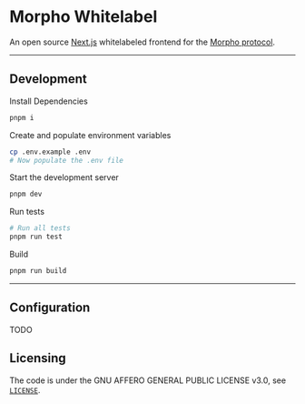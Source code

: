 # Morpho Whitelabel 

An open source [Next.js](https://nextjs.org/) whitelabeled frontend for the [Morpho protocol](https://morpho.xyz/).

---

## Development

Install Dependencies
```bash
pnpm i
```

Create and populate environment variables
```bash
cp .env.example .env
# Now populate the .env file
```

Start the development server
```bash
pnpm dev
```

Run tests
```bash
# Run all tests
pnpm run test
```

Build
```bash
pnpm run build
```

---

## Configuration

TODO

## Licensing

The code is under the GNU AFFERO GENERAL PUBLIC LICENSE v3.0, see [`LICENSE`](./LICENSE).
